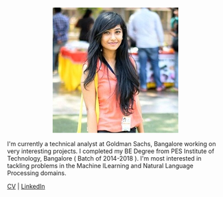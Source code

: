 <p align="center">
  <img src="swarnashree.jpg">
</p>
                                

I'm currently a technical analyst at Goldman Sachs, Bangalore working on very interesting projects. I completed my BE Degree from PES Institute of Technology, Bangalore ( Batch of 2014-2018 ). 
I'm most interested in tackling problems in the Machine lLearning and Natural Language Processing domains.

[CV](Swarnashree_cv.pdf)    |      [LinkedIn](https://in.linkedin.com/in/swarnashree-mysore-sathyendra-47621a136)
